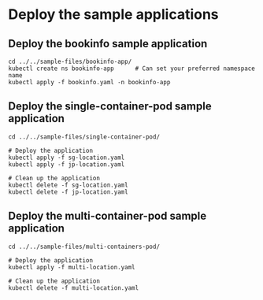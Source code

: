 # Deploy the sample applications

## Deploy the bookinfo sample application
```
cd ../../sample-files/bookinfo-app/
kubectl create ns bookinfo-app      # Can set your preferred namespace name
kubectl apply -f bookinfo.yaml -n bookinfo-app
```

## Deploy the single-container-pod sample application
```
cd ../../sample-files/single-container-pod/

# Deploy the application
kubectl apply -f sg-location.yaml
kubectl apply -f jp-location.yaml

# Clean up the application
kubectl delete -f sg-location.yaml
kubectl delete -f jp-location.yaml
```

## Deploy the multi-container-pod sample application
```
cd ../../sample-files/multi-containers-pod/

# Deploy the application
kubectl apply -f multi-location.yaml

# Clean up the application
kubectl delete -f multi-location.yaml
```
